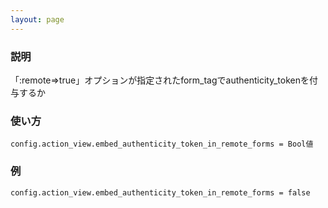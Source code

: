```yaml
---
layout: page
---
```


### 説明

「:remote=>true」オプションが指定されたform_tagでauthenticity_tokenを付与するか

### 使い方

    config.action_view.embed_authenticity_token_in_remote_forms = Bool値

### 例

    config.action_view.embed_authenticity_token_in_remote_forms = false
